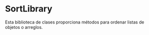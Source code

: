 # SortLibrary
Esta biblioteca de clases proporciona métodos para ordenar listas de objetos o arreglos.
